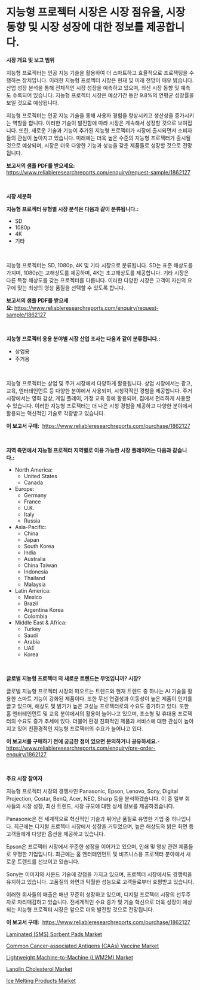 <p><h1>지능형 프로젝터 시장은 시장 점유율, 시장 동향 및 시장 성장에 대한 정보를 제공합니다.</h1></p><p><strong>시장 개요 및 보고 범위</strong></p>
<p><p>지능형 프로젝터는 인공 지능 기술을 활용하여 더 스마트하고 효율적으로 프로젝팅을 수행하는 장치입니다. 이러한 지능형 프로젝터 시장은 현재 및 미래 전망이 매우 밝습니다. 산업 성장 분석을 통해 전체적인 시장 성장을 예측하고 있으며, 최신 시장 동향 및 예측도 수록되어 있습니다. 지능형 프로젝터 시장은 예상기간 동안 9.8%의 연평균 성장률을 보일 것으로 예상됩니다.</p><p>지능형 프로젝터는 인공 지능 기술을 통해 사용자 경험을 향상시키고 생산성을 증가시키는 역할을 합니다. 이러한 기술이 발전함에 따라 시장은 계속해서 성장할 것으로 보여집니다. 또한, 새로운 기술과 기능이 추가된 지능형 프로젝터가 시장에 출시되면서 소비자들의 관심이 높아지고 있습니다. 미래에는 더욱 높은 수준의 지능형 프로젝터가 출시될 것으로 예상되며, 시장은 더욱 다양한 기능과 성능을 갖춘 제품들로 성장할 것으로 전망됩니다.</p></p>
<p><strong>보고서의 샘플 PDF를 받으세요:</strong> <a href="https://www.reliableresearchreports.com/enquiry/request-sample/1862127">https://www.reliableresearchreports.com/enquiry/request-sample/1862127</a></p>
<p>&nbsp;</p>
<p><strong>시장 세분화</strong></p>
<p><strong>지능형 프로젝터 유형별 시장 분석은 다음과 같이 분류됩니다.:</strong></p>
<p><ul><li>SD</li><li>1080p</li><li>4K</li><li>기타</li></ul></p>
<p>&nbsp;</p>
<p><p>지능형 프로젝터는 SD, 1080p, 4K 및 기타 시장으로 분류됩니다. SD는 표준 해상도를 가지며, 1080p는 고해상도를 제공하며, 4K는 초고해상도를 제공합니다. 기타 시장은 다른 특정 해상도를 갖는 프로젝터를 다룹니다. 이러한 다양한 시장은 고객이 자신의 요구에 맞는 최상의 영상 품질을 선택할 수 있도록 합니다.</p></p>
<p><strong>보고서의 샘플 PDF를 받으세요:</strong>&nbsp;<a href="https://www.reliableresearchreports.com/enquiry/request-sample/1862127">https://www.reliableresearchreports.com/enquiry/request-sample/1862127</a></p>
<p>&nbsp;</p>
<p><strong> 지능형 프로젝터 응용 분야별 시장 산업 조사는 다음과 같이 분류됩니다.:</strong></p>
<p><ul><li>상업용</li><li>주거용</li></ul></p>
<p>&nbsp;</p>
<p><p>지능형 프로젝터는 상업 및 주거 시장에서 다양하게 활용됩니다. 상업 시장에서는 광고, 교육, 엔터테인먼트 등 다양한 분야에서 사용되며, 시청각적인 경험을 제공합니다. 주거 시장에서는 영화 감상, 게임 플레이, 가정 교육 등에 활용되며, 집에서 편리하게 사용할 수 있습니다. 이러한 지능형 프로젝터는 더 나은 시청 경험을 제공하고 다양한 분야에서 활용되는 혁신적인 기술로 각광받고 있습니다.</p></p>
<p><strong>이 보고서 구매:</strong>&nbsp; <a href="https://www.reliableresearchreports.com/purchase/1862127">https://www.reliableresearchreports.com/purchase/1862127</a></p>
<p>&nbsp;</p>
<p><strong>지역 측면에서 지능형 프로젝터 지역별로 이용 가능한 시장 플레이어는 다음과 같습니다.:</strong></p>
<p><ul>
    <li>
        North America:
        <ul>
            <li>United States</li>
            <li>Canada</li>
        </ul>
    </li>
    <li>
        Europe:
        <ul>
            <li>Germany</li>
            <li>France</li>
            <li>U.K.</li>
            <li>Italy</li>
            <li>Russia</li>
        </ul>
    </li>
    <li>
        Asia-Pacific:
        <ul>
            <li>China</li>
            <li>Japan</li>
            <li>South Korea</li>
            <li>India</li>
            <li>Australia</li>
            <li>China Taiwan</li>
            <li>Indonesia</li>
            <li>Thailand</li>
            <li>Malaysia</li>
        </ul>
    </li>
    <li>
        Latin America:
        <ul>
            <li>Mexico</li>
            <li>Brazil</li>
            <li>Argentina Korea</li>
            <li>Colombia</li>
        </ul>
    </li>
    <li>
        Middle East & Africa:
        <ul>
            <li>Turkey</li>
            <li>Saudi</li>
            <li>Arabia</li>
            <li>UAE</li>
            <li>Korea</li>
        </ul>
    </li>
    </ul></p>
<p>&nbsp;</p>
<p><strong>글로벌 지능형 프로젝터 의 새로운 트렌드는 무엇입니까? 시장?</strong></p>
<p><p>글로벌 지능형 프로젝터 시장의 떠오르는 트렌드와 현재 트렌드 중 하나는 AI 기술을 활용한 스마트 기능이 강화된 제품이다. 또한 무선 연결성과 이동성이 높은 제품이 인기를 끌고 있으며, 해상도 및 밝기가 높은 고성능 프로젝터로의 수요도 증가하고 있다. 또한 홈 엔터테인먼트 및 교육 분야에서의 활용이 늘어나고 있으며, 초소형 및 휴대용 프로젝터의 수요도 증가 추세에 있다. 더불어 환경 친화적인 제품과 서비스에 대한 관심이 높아지고 있어 친환경적인 지능형 프로젝터의 수요가 늘어나고 있다.</p></p>
<p><strong>이 보고서를 구매하기 전에 궁금한 점이 있으면 문의하거나 공유하세요.</strong>- <a href="https://www.reliableresearchreports.com/enquiry/pre-order-enquiry/1862127">https://www.reliableresearchreports.com/enquiry/pre-order-enquiry/1862127</a></p>
<p>&nbsp;</p>
<p><strong>주요 시장 참여자</strong></p>
<p><p>지능형 프로젝터 시장의 경쟁사인 Panasonic, Epson, Lenovo, Sony, Digital Projection, Costar, BenQ, Acer, NEC, Sharp 등을 분석하겠습니다. 이 중 일부 회사들의 시장 성장, 최신 트렌드, 시장 규모에 대한 상세 정보를 제공하겠습니다. </p><p>Panasonic은 전 세계적으로 혁신적인 기술과 뛰어난 품질로 유명한 기업 중 하나입니다. 최근에는 디지털 프로젝터 시장에서 성장을 거두었으며, 높은 해상도와 밝은 화면 등 고객들에게 다양한 옵션을 제공하고 있습니다. </p><p>Epson은 프로젝터 시장에서 꾸준한 성장을 이어가고 있으며, 인쇄 및 영상 관련 제품들로 유명한 기업입니다. 최근에는 홈 엔터테인먼트 및 비즈니스용 프로젝터 분야에서 새로운 트렌드를 선보이고 있습니다. </p><p>Sony는 이미지와 사운드 기술에 강점을 가지고 있으며, 프로젝터 시장에서도 경쟁력을 유지하고 있습니다. 고품질의 화면과 탁월한 성능으로 고객들로부터 호평받고 있습니다. </p><p>이러한 회사들의 매출은 매년 꾸준히 성장하고 있으며, 디지털 프로젝터 시장의 선두주자로 자리매김하고 있습니다. 전세계적인 수요 증가 및 기술 혁신으로 더욱 성장이 예상되는 지능형 프로젝터 시장은 앞으로 더욱 발전할 것으로 전망됩니다.</p></p>
<p><strong>이 보고서 구매:</strong>&nbsp;&nbsp;<a href="https://www.reliableresearchreports.com/purchase/1862127">https://www.reliableresearchreports.com/purchase/1862127</a></p>
<p><p><a href="https://gentle-editor-9db.notion.site/Laminated-SMS-Sorbent-Pads-Market-Size-Growth-Outlook-from-2024-to-2031-projecting-at-Market-s-T-7c7d20396a0140ee89cd5fc29033b2f9">Laminated (SMS) Sorbent Pads Market</a></p><p><a href="https://issuu.com/reportprime-2/docs/common-cancer-associated-antigens-caas-vaccine-mar">Common Cancer-associated Antigens (CAAs) Vaccine Market</a></p><p><a href="https://frill-swim-3cd.notion.site/Lightweight-Machine-to-Machine-LWM2M-Market-A-Comprehensive-Report-of-its-Market-Share-Growth-T-f29ca845931a4f6798b60aa6bb494f33">Lightweight Machine-to-Machine (LWM2M) Market</a></p><p><a href="https://github.com/julyju69/Market-Research-Report-List-2/blob/main/lanolin-cholesterol-market.md">Lanolin Cholesterol Market</a></p><p><a href="https://github.com/gdfhhhj/Market-Research-Report-List-3/blob/main/ice-melting-products-market.md">Ice Melting Products Market</a></p></p>
